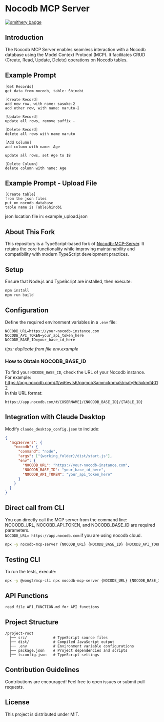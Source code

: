 # Nocodb MCP Server

[![smithery badge](https://smithery.ai/badge/@edwinbernadus/nocodb-mcp-server)](https://smithery.ai/server/@edwinbernadus/nocodb-mcp-server)

## Introduction

The Nocodb MCP Server enables seamless interaction with a Nocodb database using the Model Context Protocol (MCP). It
facilitates CRUD (Create, Read, Update, Delete) operations on Nocodb tables.

## Example Prompt

```
[Get Records]
get data from nocodb, table: Shinobi

[Create Record]
add new row, with name: sasuke-2
add other row, with name: naruto-2

[Update Record]
update all rows, remove suffix -

[Delete Record]
delete all rows with name naruto

[Add Column]
add column with name: Age

update all rows, set Age to 18

[Delete Column]
delete column with name: Age
```

## Example Prompt - Upload File

```
[Create table]
from the json files
put on nocodb database
table name is TableShinobi
```
json location file in: example_upload.json

## About This Fork

This repository is a TypeScript-based fork of [Nocodb-MCP-Server](https://github.com/granthooks/Nocodb-MCP-Server). It
retains the core functionality while improving maintainability and compatibility with modern TypeScript development
practices.

## Setup

Ensure that Node.js and TypeScript are installed, then execute:

```sh
npm install
npm run build
```

## Configuration

Define the required environment variables in a `.env` file:

```env
NOCODB_URL=https://your-nocodb-instance.com
NOCODB_API_TOKEN=your_api_token_here
NOCODB_BASE_ID=your_base_id_here
```

_tips: duplicate from file env.example_

### How to Obtain NOCODB_BASE_ID

To find your `NOCODB_BASE_ID`, check the URL of your Nocodb instance.  
For example:
https://app.nocodb.com/#/wi6evls6/pqmob3ammcknma5/maty9c5xkmf4012  
In this URL format:

```
https://app.nocodb.com/#/{USERNAME}/{NOCODB_BASE_ID}/{TABLE_ID}
```

## Integration with Claude Desktop

Modify `claude_desktop_config.json` to include:

```json
{
  "mcpServers": {
    "nocodb": {
      "command": "node",
      "args": ["{working_folder}/dist/start.js"],
      "env": {
        "NOCODB_URL": "https://your-nocodb-instance.com",
        "NOCODB_BASE_ID": "your_base_id_here",
        "NOCODB_API_TOKEN": "your_api_token_here"
      }
    }
  }
}
```

## Direct call from CLI

You can directly call the MCP server from the command line:  
NOCODB_URL, NOCOBD_API_TOKEN, and NOCODB_BASE_ID are required parameters.  
`NOCODB_URL= https://app.nocodb.com` if you are using nocodb cloud.

```sh
npx -y nocodb-mcp-server {NOCODB_URL} {NOCODB_BASE_ID} {NOCODB_API_TOKEN} 
```

## Testing CLI

To run the tests, execute:

```sh
npx -y @wong2/mcp-cli npx nocodb-mcp-server {NOCODB_URL} {NOCODB_BASE_ID} {NOCODB_API_TOKEN} 
```

## API Functions

```
read file API_FUNCTION.md for API functions
```

## Project Structure

```
/project-root
  ├── src/            # TypeScript source files
  ├── dist/           # Compiled JavaScript output
  ├── .env            # Environment variable configurations
  ├── package.json    # Project dependencies and scripts
  ├── tsconfig.json   # TypeScript settings
```

## Contribution Guidelines

Contributions are encouraged! Feel free to open issues or submit pull requests.

## License

This project is distributed under MIT.
